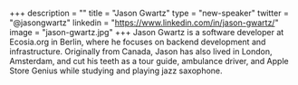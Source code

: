 +++
description = ""
title = "Jason Gwartz"
type = "new-speaker"
twitter = "@jasongwartz"
linkedin = "https://www.linkedin.com/in/jason-gwartz/"
image = "jason-gwartz.jpg"
+++
Jason Gwartz is a software developer at Ecosia.org in Berlin, where he focuses on backend development and infrastructure. Originally from Canada, Jason has also lived in London, Amsterdam, and cut his teeth as a tour guide, ambulance driver, and Apple Store Genius while studying and playing jazz saxophone.